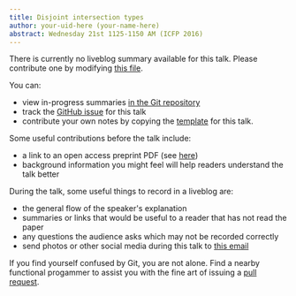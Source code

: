 ```yaml
---
title: Disjoint intersection types
author: your-uid-here (your-name-here)
abstract: Wednesday 21st 1125-1150 AM (ICFP 2016)
---
```


There is currently no liveblog summary available for this talk. Please contribute one by modifying [this file](https://github.com/ocamllabs/icfp2016-blog/blob/master/ICFP/disjoint-intersection-types.md).

You can:
* view in-progress summaries [in the Git repository](https://github.com/ocamllabs/icfp2016-blog/tree/master/ICFP/disjoint-intersection-types/)
* track the [GitHub issue](https://github.com/ocamllabs/icfp2016-blog/issues/77) for this talk
* contribute your own notes by copying the [template](disjoint-intersection-types/template.md) for this talk.

Some useful contributions before the talk include:
* a link to an open access preprint PDF (see [here](https://github.com/gasche/icfp2016-papers))
* background information you might feel will help readers understand the talk better

During the talk, some useful things to record in a liveblog are:
* the general flow of the speaker's explanation
* summaries or links that would be useful to a reader that has not read the paper
* any questions the audience asks which may not be recorded correctly
* send photos or other social media during this talk to [this email](mailto:icfp16.photos@gmail.com?subject=ICFP:disjoint-intersection-types)

If you find yourself confused by Git, you are not alone. Find a nearby functional progammer
to assist you with the fine art of issuing a [pull request](https://help.github.com/articles/about-pull-requests/).

